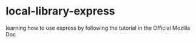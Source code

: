 # local-library-express
learning how to use express by following the tutorial in the Official Mozilla Doc
